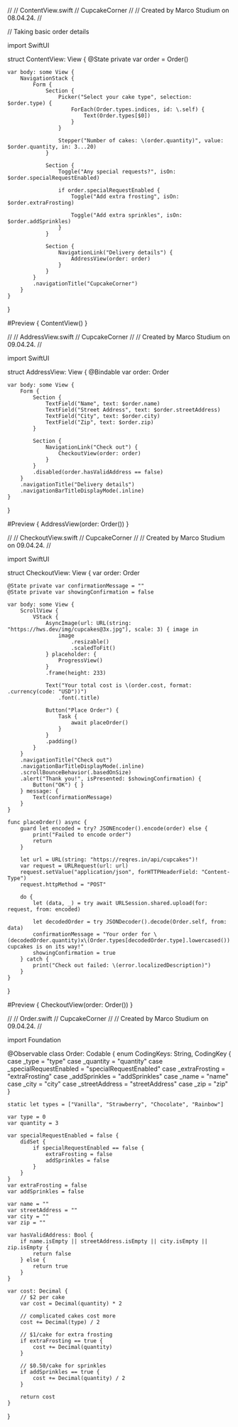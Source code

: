 //
//  ContentView.swift
//  CupcakeCorner
//
//  Created by Marco Studium on 08.04.24.
//

// Taking basic order details

import SwiftUI

struct ContentView: View {
    @State private var order = Order()
    
    var body: some View {
        NavigationStack {
            Form {
                Section {
                    Picker("Select your cake type", selection: $order.type) {
                        ForEach(Order.types.indices, id: \.self) {
                            Text(Order.types[$0])
                        }
                    }
    
                    Stepper("Number of cakes: \(order.quantity)", value: $order.quantity, in: 3...20)
                }
                
                Section {
                    Toggle("Any special requests?", isOn: $order.specialRequestEnabled)
                    
                    if order.specialRequestEnabled {
                        Toggle("Add extra frosting", isOn: $order.extraFrosting)
                        
                        Toggle("Add extra sprinkles", isOn: $order.addSprinkles)
                    }
                }
                
                Section {
                    NavigationLink("Delivery details") {
                        AddressView(order: order)
                    }
                }
            }
            .navigationTitle("CupcakeCorner")
        }
    }
}

#Preview {
    ContentView()
}


//
//  AddressView.swift
//  CupcakeCorner
//
//  Created by Marco Studium on 09.04.24.
//

import SwiftUI

struct AddressView: View {
    @Bindable var order: Order
    
    var body: some View {
        Form {
            Section {
                TextField("Name", text: $order.name)
                TextField("Street Address", text: $order.streetAddress)
                TextField("City", text: $order.city)
                TextField("Zip", text: $order.zip)
            }
            
            Section {
                NavigationLink("Check out") {
                    CheckoutView(order: order)
                }
            }
            .disabled(order.hasValidAddress == false)
        }
        .navigationTitle("Delivery details")
        .navigationBarTitleDisplayMode(.inline)
    }
}

#Preview {
    AddressView(order: Order())
}

//
//  CheckoutView.swift
//  CupcakeCorner
//
//  Created by Marco Studium on 09.04.24.
//

import SwiftUI

struct CheckoutView: View {
    var order: Order
    
    @State private var confirmationMessage = ""
    @State private var showingConfirmation = false
    
    var body: some View {
        ScrollView {
            VStack {
                AsyncImage(url: URL(string: "https://hws.dev/img/cupcakes@3x.jpg"), scale: 3) { image in
                    image
                        .resizable()
                        .scaledToFit()
                } placeholder: {
                    ProgressView()
                }
                .frame(height: 233)
                
                Text("Your total cost is \(order.cost, format: .currency(code: "USD"))")
                    .font(.title)
                
                Button("Place Order") {
                    Task {
                        await placeOrder()
                    }
                }
                .padding()
            }
        }
        .navigationTitle("Check out")
        .navigationBarTitleDisplayMode(.inline)
        .scrollBounceBehavior(.basedOnSize)
        .alert("Thank you!", isPresented: $showingConfirmation) {
            Button("OK") { }
        } message: {
            Text(confirmationMessage)
        }
    }
    
    func placeOrder() async {
        guard let encoded = try? JSONEncoder().encode(order) else {
            print("Failed to encode order")
            return
        }
        
        let url = URL(string: "https://reqres.in/api/cupcakes")!
        var request = URLRequest(url: url)
        request.setValue("application/json", forHTTPHeaderField: "Content-Type")
        request.httpMethod = "POST"
        
        do {
            let (data, _) = try await URLSession.shared.upload(for: request, from: encoded)
            
            let decodedOrder = try JSONDecoder().decode(Order.self, from: data)
            confirmationMessage = "Your order for \(decodedOrder.quantity)x\(Order.types[decodedOrder.type].lowercased()) cupcakes is on its way!"
            showingConfirmation = true
        } catch {
            print("Check out failed: \(error.localizedDescription)")
        }
    }
}

#Preview {
    CheckoutView(order: Order())
}

//
//  Order.swift
//  CupcakeCorner
//
//  Created by Marco Studium on 09.04.24.
//

import Foundation

@Observable
class Order: Codable {
    enum CodingKeys: String, CodingKey {
        case _type = "type"
        case _quantity = "quantity"
        case _specialRequestEnabled = "specialRequestEnabled"
        case _extraFrosting = "extraFrosting"
        case _addSprinkles = "addSprinkles"
        case _name = "name"
        case _city = "city"
        case _streetAddress = "streetAddress"
        case _zip = "zip"
    }
    
    static let types = ["Vanilla", "Strawberry", "Chocolate", "Rainbow"]
    
    var type = 0
    var quantity = 3
    
    var specialRequestEnabled = false {
        didSet {
            if specialRequestEnabled == false {
                extraFrosting = false
                addSprinkles = false
            }
        }
    }
    var extraFrosting = false
    var addSprinkles = false
    
    var name = ""
    var streetAddress = ""
    var city = ""
    var zip = ""
    
    var hasValidAddress: Bool {
        if name.isEmpty || streetAddress.isEmpty || city.isEmpty || zip.isEmpty {
            return false
        } else {
            return true
        }
    }
    
    var cost: Decimal {
        // $2 per cake
        var cost = Decimal(quantity) * 2
        
        // complicated cakes cost more
        cost += Decimal(type) / 2
        
        // $1/cake for extra frosting
        if extraFrosting == true {
            cost += Decimal(quantity)
        }
        
        // $0.50/cake for sprinkles
        if addSprinkles == true {
            cost += Decimal(quantity) / 2
        }
        
        return cost
    }
}
